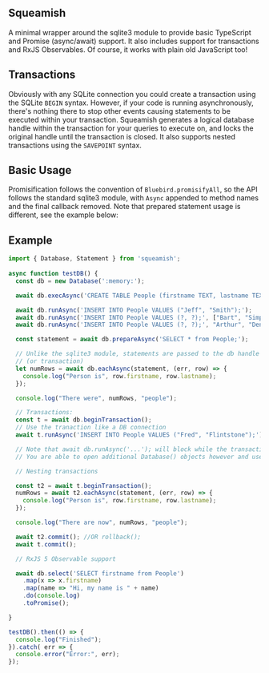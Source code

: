 ## Squeamish

A minimal wrapper around the sqlite3 module to provide basic TypeScript and
Promise (async/await) support. It also includes support for transactions and
RxJS Observables. Of course, it works with plain old JavaScript too!

## Transactions

Obviously with any SQLite connection you could create a transaction using the
SQLite `BEGIN` syntax.  However, if your code is running asynchronously,
there's nothing there to stop other events causing statements to be executed
within your transaction.  Squeamish generates a logical database handle within
the transaction for your queries to execute on, and locks the original handle
until the transaction is closed. It also supports nested transactions using the
`SAVEPOINT` syntax.

## Basic Usage

Promisification follows the convention of `Bluebird.promisifyAll`, so the API
follows the standard sqlite3 module, with `Async` appended to method names and
the final callback removed. 
Note that prepared statement usage is different, see the example below:

## Example

```typescript
import { Database, Statement } from 'squeamish';
    
async function testDB() {
  const db = new Database(':memory:');

  await db.execAsync('CREATE TABLE People (firstname TEXT, lastname TEXT);');

  await db.runAsync('INSERT INTO People VALUES ("Jeff", "Smith");');
  await db.runAsync('INSERT INTO People VALUES (?, ?);', ["Bart", "Simpson"]);
  await db.runAsync('INSERT INTO People VALUES (?, ?);', "Arthur", "Dent");

  const statement = await db.prepareAsync('SELECT * from People;');

  // Unlike the sqlite3 module, statements are passed to the db handle
  // (or transaction)
  let numRows = await db.eachAsync(statement, (err, row) => {
    console.log("Person is", row.firstname, row.lastname);
  });

  console.log("There were", numRows, "people");

  // Transactions:
  const t = await db.beginTransaction();
  // Use the tranaction like a DB connection
  await t.runAsync('INSERT INTO People VALUES ("Fred", "Flintstone");');

  // Note that await db.runAsync('...'); will block while the transaction is open
  // You are able to open additional Database() objects however and use those.

  // Nesting transactions

  const t2 = await t.beginTransaction();
  numRows = await t2.eachAsync(statement, (err, row) => {
    console.log("Person is", row.firstname, row.lastname);
  });

  console.log("There are now", numRows, "people");

  await t2.commit(); //OR rollback();
  await t.commit();

  // RxJS 5 Observable support

  await db.select('SELECT firstname from People')
    .map(x => x.firstname)
    .map(name => "Hi, my name is " + name)
    .do(console.log)
    .toPromise();

}

testDB().then(() => {
  console.log("Finished");
}).catch( err => {
  console.error("Error:", err);
});
```
